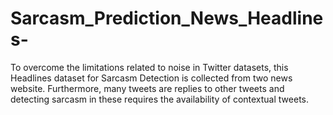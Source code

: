 # Sarcasm_Prediction_News_Headlines-
To overcome the limitations related to noise in Twitter datasets, this Headlines dataset for Sarcasm Detection is collected from two news website. Furthermore, many tweets are replies to other tweets and detecting sarcasm in these requires the availability of contextual tweets.
